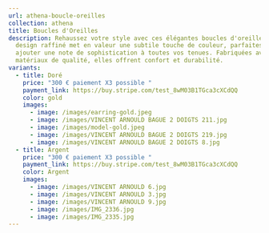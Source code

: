 ```yaml
---
url: athena-boucle-oreilles
collection: athena
title: Boucles d'Oreilles
description: Rehaussez votre style avec ces élégantes boucles d'oreilles. Leur
  design raffiné met en valeur une subtile touche de couleur, parfaites pour
  ajouter une note de sophistication à toutes vos tenues. Fabriquées avec des
  matériaux de qualité, elles offrent confort et durabilité.
variants:
  - title: Doré
    price: "300 € paiement X3 possible "
    payment_link: https://buy.stripe.com/test_8wM03B1TGca3cXCdQQ
    color: gold
    images:
      - image: /images/earring-gold.jpeg
      - image: /images/VINCENT ARNOULD BAGUE 2 DOIGTS 211.jpg
      - image: /images/model-gold.jpeg
      - image: /images/VINCENT ARNOULD BAGUE 2 DOIGTS 219.jpg
      - image: /images/VINCENT ARNOULD BAGUE 2 DOIGTS 8.jpg
  - title: Argent
    price: "300 € paiement X3 possible "
    payment_link: https://buy.stripe.com/test_8wM03B1TGca3cXCdQQ
    color: Argent
    images:
      - image: /images/VINCENT ARNOULD 6.jpg
      - image: /images/VINCENT ARNOULD 3.jpg
      - image: /images/VINCENT ARNOULD 9.jpg
      - image: /images/IMG_2336.jpg
      - image: /images/IMG_2335.jpg
---
```

